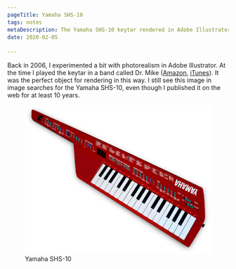 ```yaml
---
pageTitle: Yamaha SHS-10
tags: notes
metaDescription: The Yamaha SHS-10 keytar rendered in Adobe Illustrator in about 2006. 
date: 2020-02-05

---
```

<span class="dropcap">B</span>ack in 2006, I experimented a bit with photorealism in Adobe Illustrator. At the time I played the keytar in a band called Dr. Mike (<a href="https://www.amazon.com/Mighty-Love-Dr-Mike/dp/B000FSMMNK/">Amazon</a>,  <a href="https://itunes.apple.com/us/album/a-mighty-love/97175026">iTunes</a>). It was the perfect object for rendering in this way. I still see this image in image searches for the Yamaha SHS-10, even though I published it on the web for at least 10 years. 

<figure>
    <img src="/images/keytar/yamaha-shs-10.png" alt="Yamaha SHS-10 Keytar">
    <figcaption>Yamaha SHS-10</figcaption>
</figure>
